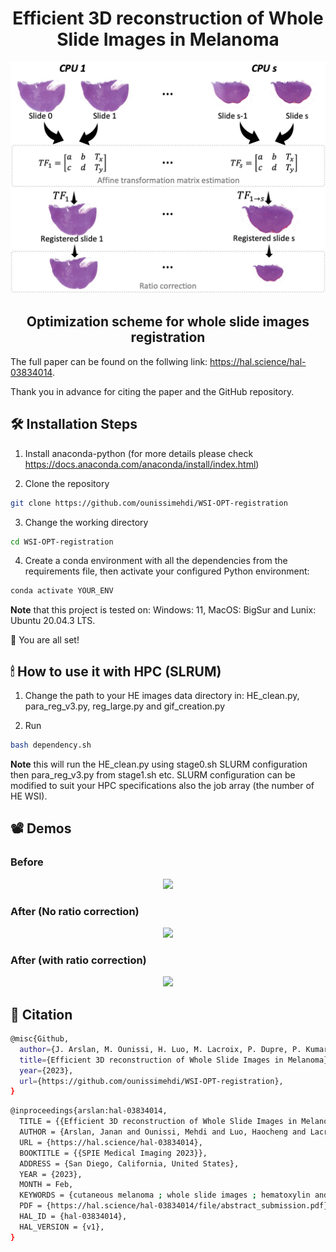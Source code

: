 <h1 align="center">
 Efficient 3D reconstruction of Whole Slide Images in Melanoma
</h1>

<p align="center">
 <img width="600" src="figure.png">
</p>

<h2 align="center">
Optimization scheme for whole slide images registration
</h2>

The full paper can be found on the follwing link: https://hal.science/hal-03834014.

Thank you in advance for citing the paper and the GitHub repository.

## 🛠️ Installation Steps

1. Install anaconda-python (for more details please check https://docs.anaconda.com/anaconda/install/index.html)

2. Clone the repository

```bash
git clone https://github.com/ounissimehdi/WSI-OPT-registration
```

3. Change the working directory

```bash
cd WSI-OPT-registration
```

4. Create a conda environment with all the dependencies from the requirements file, then activate your configured Python environment:

```bash
conda activate YOUR_ENV
```
**Note** that this project is tested on: Windows: 11, MacOS: BigSur and Lunix: Ubuntu 20.04.3 LTS.

🌟 You are all set!


## 🕯 How to use it with HPC (SLRUM)

1. Change the path to your HE images data directory in: HE_clean.py, para_reg_v3.py, reg_large.py and gif_creation.py

2. Run
```bash
bash dependency.sh
```
**Note** this will run the HE_clean.py using stage0.sh SLURM configuration then para_reg_v3.py from stage1.sh etc. SLURM configuration can be modified to suit your HPC specifications also the job array (the number of HE WSI).

## 📽 Demos

### Before
<p align="center">
   <img width="400" src="before_registration_animation.gif">
</p>

### After (No ratio correction)
<p align="center">
   <img width="400" src="registration_animation_no_ratio.gif">
</p>

### After (with ratio correction)
<p align="center">
   <img width="400" src="registration_animation_ratio_corrected.gif">
</p>

## 🎁 Citation

```bash
@misc{Github,
  author={J. Arslan, M. Ounissi, H. Luo, M. Lacroix, P. Dupre, P. Kumar, A. Hodgkinson, S.Dandou, R. Larive, C. Pignodel, L. Le Cam, O. Radulescu, and D. Racoceanu},
  title={Efficient 3D reconstruction of Whole Slide Images in Melanoma},
  year={2023},
  url={https://github.com/ounissimehdi/WSI-OPT-registration},
}
```
```bash
@inproceedings{arslan:hal-03834014,
  TITLE = {{Efficient 3D reconstruction of Whole Slide Images in Melanoma}},
  AUTHOR = {Arslan, Janan and Ounissi, Mehdi and Luo, Haocheng and Lacroix, Matthieu and Dupr{\'e}, Pierrick and Kumar, Pawan and Hodgkinson, Arran and Dandou, Sarah and Larive, Romain M and Pignodel, Christine and Le~cam, Laurent and Racoceanu, Daniel and Radulescu, Ovidiu},
  URL = {https://hal.science/hal-03834014},
  BOOKTITLE = {{SPIE Medical Imaging 2023}},
  ADDRESS = {San Diego, California, United States},
  YEAR = {2023},
  MONTH = Feb,
  KEYWORDS = {cutaneous melanoma ; whole slide images ; hematoxylin and eosin ; 3D reconstruction ; vascular reconstruction ; personalized medicine},
  PDF = {https://hal.science/hal-03834014/file/abstract_submission.pdf},
  HAL_ID = {hal-03834014},
  HAL_VERSION = {v1},
}
```